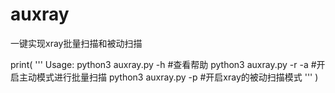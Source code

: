 # auxray
一键实现xray批量扫描和被动扫描

print(
    '''
    Usage: python3 auxray.py -h    #查看帮助
           python3 auxray.py -r <filepath> -a    #开启主动模式进行批量扫描
           python3 auxray.py -p    #开启xray的被动扫描模式
    '''
  )

